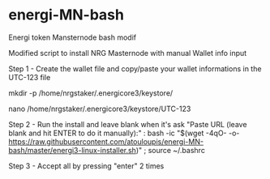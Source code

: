 # energi-MN-bash
Energi token Mansternode bash modif

Modified script to install NRG Masternode with manual Wallet info input


Step 1 - Create the wallet file and copy/paste your wallet informations in the UTC-123 file

  mkdir -p /home/nrgstaker/.energicore3/keystore/
  
  nano /home/nrgstaker/.energicore3/keystore/UTC-123
  
Step 2 - Run the install and leave blank when it's ask "Paste URL (leave blank and hit ENTER to do it manually):" : 
  bash -ic "$(wget -4qO- -o- https://raw.githubusercontent.com/atouloupis/energi-MN-bash/master/energi3-linux-installer.sh)" ; source ~/.bashrc  
 
 Step 3 - Accept all by pressing "enter" 2 times
